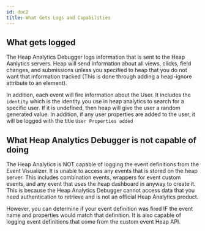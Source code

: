 ```yaml
---
id: doc2
title: What Gets Logs and Capabilities
---
```


## What gets logged

The Heap Analytics Debugger logs information that is sent to the Heap Aanlytics servers. Heap will send information about all views, clicks, field changes, and submissions unless you specified to heap that you do not want that information tracked (This is done through adding a heap-ignore attribute to an element). 

In addition, each event will fire information about the User. It includes the `identity` which is the identity you use in heap analytics to search for a specific user. If it is undefined, then heap will give the user a random generated value. In addition, if any user properties are added to the user, it will be logged with the title `User Properties added`

## What Heap Analytics Debugger is not capable of doing

The Heap Analytics is NOT capable of logging the event definitions from the Event Visualizer. It is unable to access any events that is stored on the heap server. This includes combination events, wrappers for event custom events, and any event that uses the heap dashboard in anyway to create it. This is because the Heap Analytics Debugger cannot access data that you need authentication to retrieve and is not an official Heap Analytics product. 

However, you can determine if your event definition was fired IF the event name and properties would match that definition. It is also capable of logging event definitions that come from the custom event Heap API.